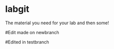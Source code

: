 labgit
======
The material you need for your lab
and then some!


#Edit made on newbranch


#Edited in testbranch

